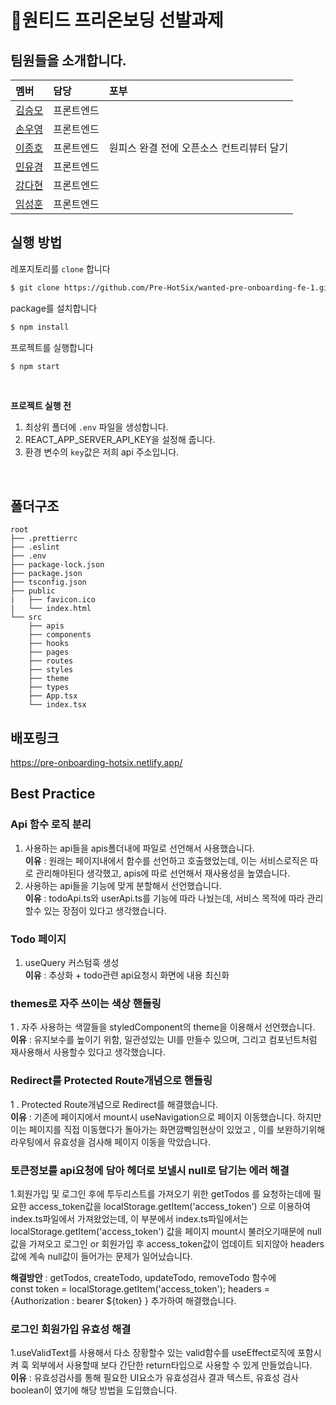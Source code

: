 # 🦖원티드 프리온보딩 선발과제

## 팀원들을 소개합니다.

|멤버|담당|포부|
|:--|:--|:--|
|[김승모](https://github.com/endmoseung)|프론트엔드| |
|[손우영](https://github.com/dndud2906)|프론트엔드| |
|[이종호](https://github.com/devfrank9)|프론트엔드|원피스 완결 전에 오픈소스 컨트리뷰터 달기|
|[민유경](https://github.com/MINYUKYUNG)|프론트엔드| |
|[강다현](https://github.com/KKangdaa)|프론트엔드| |
|[임성훈](https://github.com/sasumpi123)|프론트엔드| |

## 실행 방법
레포지토리를 `clone` 합니다
```markdown
$ git clone https://github.com/Pre-HotSix/wanted-pre-onboarding-fe-1.git
```
package를 설치합니다
```markdown
$ npm install
```
프로젝트를 실행합니다
```markdown
$ npm start
```
<br/>

**프로젝트 실행 전**

1. 최상위 폴더에 `.env` 파일을 생성합니다.
2. REACT_APP_SERVER_API_KEY을 설정해 줍니다.
3. 환경 변수의 `key`값은 저희 api 주소입니다.
<br/>

## 폴더구조

```
root
├── .prettierrc
├── .eslint
├── .env
├── package-lock.json
├── package.json
├── tsconfig.json
├── public
|   ├── favicon.ico
|   └── index.html
└── src
    ├── apis
    ├── components
    ├── hooks
    ├── pages
    ├── routes
    ├── styles
    ├── theme
    ├── types
    ├── App.tsx
    └── index.tsx
```

## 배포링크

https://pre-onboarding-hotsix.netlify.app/

## Best Practice

### Api 함수 로직 분리
1. 사용하는 api들을 apis폴더내에 파일로 선언해서 사용했습니다.  
**이유** : 원래는 페이지내에서 함수를 선언하고 호출했었는데, 이는 서비스로직은 따로 관리해야된다 생각했고, apis에 따로 선언해서 재사용성을 높였습니다.
2. 사용하는 api들을 기능에 맞게 분할해서 선언했습니다.  
**이유** : todoApi.ts와 userApi.ts를 기능에 따라 나눴는데, 서비스 목적에 따라 관리할수 있는 장점이 있다고 생각했습니다.

### Todo 페이지
1. useQuery 커스텀훅 생성  
**이유** : 추상화 + todo관련 api요청시 화면에 내용 최신화

### themes로 자주 쓰이는 색상 핸들링
1 . 자주 사용하는 색깔들을 styledComponent의 theme을 이용해서 선언했습니다.  
**이유** : 유지보수를 높이기 위함,  일관성있는 UI를 만들수 있으며, 그리고 컴포넌트처럼 재사용해서 사용할수 있다고 생각했습니다.

### Redirect를 Protected Route개념으로 핸들링
1 . Protected Route개념으로 Redirect를 해결했습니다.  
**이유** : 기존에 페이지에서 mount시 useNavigation으로 페이지 이동했습니다. 하지만 이는 페이지를 직접 이동했다가 돌아가는 화면깜빡임현상이 있었고 , 이를 보완하기위해 라우팅에서 유효성을 검사해 페이지 이동을 막았습니다.

### 토큰정보를 api요청에 담아 헤더로 보낼시 null로 담기는 에러 해결
1.회원가입 및 로그인 후에 투두리스트를 가져오기 위한 getTodos 를 요청하는데에 필요한 access_token값을 localStorage.getItem('access_token') 으로 이용하여 index.ts파일에서 가져왔었는데, 이 부분에서 index.ts파일에서는localStorage.getItem('access_token') 값을 페이지 mount시 불러오기때문에  null 값을 가져오고 로그인 or 회원가입 후 access_token값이 업데이트 되지않아 headers값에 계속 null값이 들어가는 문제가 일어났습니다.
  
**해결방안** : getTodos, createTodo, updateTodo, removeTodo 함수에  
const token = localStorage.getItem('access_token');
headers = {Authorization : bearer ${token} }
추가하여 해결했습니다.

### 로그인 회원가입 유효성 해결
1.useValidText를 사용해서 다소 장황할수 있는 valid함수를 useEffect로직에 포함시켜 훅 외부에서 사용할때 보다 간단한 return타입으로 사용할 수 있게 만들었습니다.  
**이유** : 유효성검사를 통해 필요한 UI요소가 유효성검사 결과 텍스트, 유효성 검사 boolean이 였기에 해당 방법을 도입했습니다.
